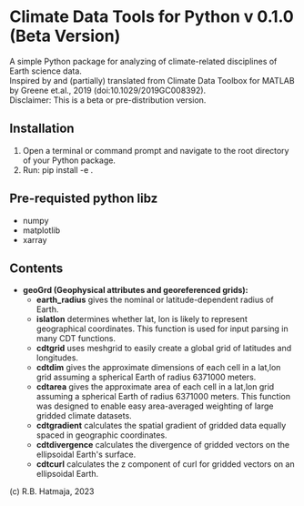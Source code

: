 # Climate Data Tools for Python v 0.1.0 (Beta Version)

A simple Python package for analyzing of climate-related disciplines of Earth science data.  
Inspired by and (partially) translated from Climate Data Toolbox for MATLAB by Greene et.al., 2019 (doi:10.1029/2019GC008392).  
Disclaimer: This is a beta or pre-distribution version.

## Installation
1. Open a terminal or command prompt and navigate to the root directory of your Python package.
2. Run: pip install -e .

## Pre-requisted python libz
- numpy
- matplotlib
- xarray

## Contents
- **geoGrd (Geophysical attributes and georeferenced grids):**
  - **earth_radius** gives the nominal or latitude-dependent radius of Earth.
  - **islatlon** determines whether lat, lon is likely to represent geographical coordinates. This function is used for input parsing in many CDT functions.
  - **cdtgrid** uses meshgrid to easily create a global grid of latitudes and longitudes.
  - **cdtdim** gives the approximate dimensions of each cell in a lat,lon grid assuming a spherical Earth of radius 6371000 meters.
  - **cdtarea** gives the approximate area of each cell in a lat,lon grid assuming a spherical Earth of radius 6371000 meters. This function was designed to enable easy area-averaged weighting of large gridded climate datasets.
  - **cdtgradient** calculates the spatial gradient of gridded data equally spaced in geographic coordinates.
  - **cdtdivergence** calculates the divergence of gridded vectors on the ellipsoidal Earth's surface.
  - **cdtcurl** calculates the z component of curl for gridded vectors on an ellipsoidal Earth.

(c) R.B. Hatmaja, 2023
